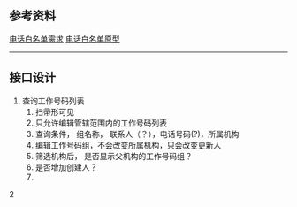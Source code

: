 ## 参考资料

[电话白名单需求](http://192.168.11.34/index.php?m=story&f=view&storyID=626%EF%BC%89)
[电话白名单原型](http://192.168.11.34/ppd/houzhidong/whitecontactlist/#id=ch0lu4&p=%E7%99%BD%E5%90%8D%E5%8D%95-%E5%B7%A5%E4%BD%9C%E5%8F%B7%E7%A0%81%E5%88%97%E8%A1%A8-%E6%89%B9%E9%87%8F%E5%AF%BC%E5%85%A5&g=1)

---
## 接口设计

1. 查询工作号码列表
	1. 扫帚形可见
	2. 只允许编辑管辖范围内的工作号码列表
	3. 查询条件， 组名称， 联系人（？），电话号码(?)，所属机构
	4. 编辑工作号码组，不会改变所属机构，只会改变更新人
	5. 筛选机构后， 是否显示父机构的工作号码组？
	6. 是否增加创建人？
	7. 
2


